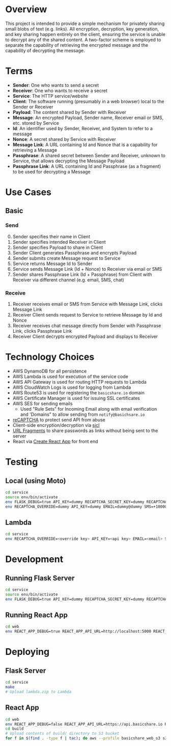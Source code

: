# Overview

This project is intended to provide a simple mechanism for privately sharing small blobs of text (e.g. links). All encryption, decryption, key generation, and key sharing happen entirely on the client, ensuring the service is unable to decrypt any of the shared content. A two-factor scheme is employed to separate the capability of retrieving the encrypted message and the capability of decrypting the message.

# Terms

- __Sender__: One who wants to send a secret
- __Receiver__: One who wants to receive a secret
- __Service__: The HTTP service/website
- __Client__: The software running (presumably in a web browser) local to the Sender or Receiver
- __Payload__: The content shared by Sender with Receiver
- __Message__: An encrypted Payload, Sender name, Receiver email or SMS, etc. stored by Service
- __Id__: An identifier used by Sender, Receiver, and System to refer to a message
- __Nonce__: A secret shared by Service with Receiver
- __Message Link__: A URL containing Id and Nonce that is a capability for retrieving a Message
- __Passphrase__: A shared secret between Sender and Receiver, unknown to Service, that allows decrypting the Message Payload
- __Passphrase Link__: A URL containing Id and Passphrase (as a fragment) to be used for decrypting a Message

# Use Cases

## Basic

### Send
0. Sender specifies their name in Client
1. Sender specifies intended Receiver in Client
2. Sender specifies Payload to share in Client
3. Sender Client generates Passphrase and encrypts Payload
4. Sender submits create Message request to Service
5. Service returns Message Id to Sender
6. Service sends Message Link (Id + Nonce) to Receiver via email or SMS
7. Sender shares Passphrase Link (Id + Passphrase) from Client with Receiver via different channel (e.g. email, SMS, chat)

### Receive
1. Receiver receives email or SMS from Service with Message Link, clicks Message Link
2. Receiver Client sends request to Service to retrieve Message by Id and Nonce
3. Receiver receives chat message directly from Sender with Passphrase Link, clicks Passphrase Link
4. Receiver Client decrypts encrypted Payload and displays to Receiver

# Technology Choices

- AWS DynamoDB for all persistence
- AWS Lambda is used for execution of the service code
- AWS API Gateway is used for routing HTTP requests to Lambda
- AWS CloudWatch Logs is used for logging from Lambda
- AWS Route53 is used for registering the `basicshare.io` domain
- AWS Certificate Manager is used for issuing SSL certificates
- AWS SES for sending emails
    + Used "Rule Sets" for Incoming Email along with email verification and 'Domains" to allow sending from `notify@basichsare.io`
- [reCAPTCHA](https://www.google.com/recaptcha/admin#list) to protect send API from abuse
- Client-side encryption/decryption via [sjcl](https://github.com/bitwiseshiftleft/sjcl/)
- [URL Fragments](https://en.wikipedia.org/wiki/Fragment_identifier) to share passwords as links without being sent to the server
- React via [Create React App](https://github.com/facebookincubator/create-react-app) for front end

# Testing

## Local (using Moto)

```sh
cd service
source env/bin/activate
env FLASK_DEBUG=true API_KEY=dummy RECAPTCHA_SECRET_KEY=dummy RECAPTCHA_OVERRIDE=dummy python server.py &
env RECAPTCHA_OVERRIDE=dummy API_KEY=dummy EMAIL=dummy@dummy SMS=+10000000000 URL_BASE=http://localhost:5000 MODE=moto pytest test/test_requests.py
```

## Lambda

```sh
cd service
env RECAPTCHA_OVERRIDE=<override key> API_KEY=<api key> EMAIL=<email> SMS=<sms> URL_BASE=https://api.basicshare.io MODE=lambda pytest test/test_requests.py
```

# Development

## Running Flask Server

```sh
cd service
source env/bin/activate
env FLASK_DEBUG=true API_KEY=dummy RECAPTCHA_SECRET_KEY=dummy RECAPTCHA_OVERRIDE=dummy python server.py
```

## Running React App
```sh
cd web
env REACT_APP_DEBUG=true REACT_APP_API_URL=http://localhost:5000 REACT_APP_API_KEY=dummy yarn start
```

# Deploying

## Flask Server

```sh
cd service
make
# Upload lambda.zip to Lambda
```

## React App

```sh
cd web
env REACT_APP_DEBUG=false REACT_APP_API_URL=https://api.basicshare.io REACT_APP_API_KEY=<api key> yarn build
cd build
# Upload contents of build/ directory to S3 bucket
for f in $(find . -type f | tac); do aws --profile basicshare_web_s3 s3 cp $f s3://basicshare-web/$(realpath --relative-to=. $f); done
```
